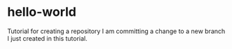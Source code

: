 # hello-world
Tutorial for creating a repository
I am committing a change to a new branch I just created in this tutorial. 
